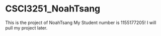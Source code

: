 # CSCI3251_NoahTsang
This is the project of NoahTsang
My Student number is 1155177205!
I will pull my project later.
